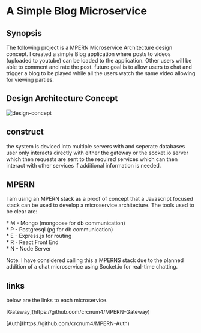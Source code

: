 # A Simple Blog Microservice

## Synopsis

<p>The following project is a MPERN Microservice Architecture design concept. I created a simple Blog application where posts to videos (uploaded to youtube) can be loaded to the application. Other users will be able to comment and rate the post. future goal is to allow users to chat and trigger a blog to be played while all the users watch the same video allowing for viewing parties.</p>

## Design Architecture Concept

![design-concept](https://lh3.googleusercontent.com/ysp2CdTKnTqq0mxOrm9RpXuVQFhRg5H9lSkIwveMtsbcS-evSBe4lPkkCLpvAGfQ4HwECYZLvN24ZMYekFY7cI2KQT2Pr3qQSiVMyczQwQ_FXxtbiXXl-TUYIwp2Mx2_IbzcOqSxnGVHTVXOKfkgeg92qCe7FaBhC_eSvDLNuZh5IksdNinzQBPaCqOrJ8w1V4CNUP3LD9PkDsN5q_HWU25KVW6cwH8S_jOdiJpO_VF0DB57Vixqs3dXdVH0chgjbEML4qRjEiMUAlxWgKeV2TrwNyWNHaS4oSZlHbHqCjujgALSLT43xcr6xhe5LFQDexhmADVEfdxEWzcrbtzQu-S_SM2re8lGhFfzJysufcTQ4sdLid8XBUGyK-Cxwi3qwma7a-N-7mNVS0L85CC6nF_wOs4GDN5KQ46aJ_-KAJL5Jsb_VPH1hNucYDuPwHH70-ZWhXMeBaKzxHhLMqV6pcnl-rH8vSuBKLnCj56o2R6TG1_YOXOcrnQsEdt17q31XZw2qzbSm5IfQiYWnAM5dRSXx0wzRPWD5HiMfaOsQU1uGwinklp8jjyKd7-F11bt1JHKuVzJwif_AdIiCS3N4Hl7NRoKgNo6jYn2BpOUF4cKovHdxHfndzSbS3R0RyyXdzcBZrxku55dxrtW8uz_BZkOdzDJf9b4MgqU-0I6T87yK45SLfRWZR7eQUmQeQ=w962-h882-no "design")

## construct

<p>the system is deviced into multiple servers with and seperate databases user only interacts directly with either the gateway or the socket.io server which then requests are sent to the required services which can then interact with other services if additional information is needed.</p>

## MPERN

<p>I am using an MPERN stack as a proof of concept that a Javascript focused stack can be used to develop a microservice architecture. The tools used to be clear are:</p>
<p>* M - Mongo (mongoose for db communication) <br />
* P - Postgresql (pg for db communication)<br />
* E - Express.js for routing<br />
* R - React Front End<br />
* N - Node Server</p>
<p>Note: I have considered calling this a MPERNS stack due to the planned addition of a chat microservice using Socket.io for real-time chatting.</p>

## links

<p>below are the links to each microservice.</p>

<p>[Gateway](https://github.com/crcnum4/MPERN-Gateway)</p>
<p>[Auth](https://github.com/crcnum4/MPERN-Auth)</p>
